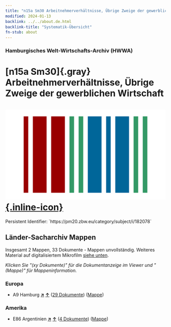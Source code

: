 ```yaml
---
title: "n15a Sm30 Arbeitnehmerverhältnisse, Übrige Zweige der gewerblichen Wirtschaft"
modified: 2024-01-13
backlink: ../../about.de.html
backlink-title: "Systematik-Übersicht"
fn-stub: about
---
```


### Hamburgisches Welt-Wirtschafts-Archiv (HWWA)

# [n15a Sm30]{.gray}&#8201; Arbeitnehmerverhältnisse, Übrige Zweige der gewerblichen Wirtschaft &#160; [![Wikidata](/images/Wikidata-logo.svg "Wikidata"){.inline-icon}](http://www.wikidata.org/entity/Q104710828)

<div class="hint">Persistent Identifier: `https://pm20.zbw.eu/category/subject/i/182078`</div>







## Länder-Sacharchiv Mappen






Insgesamt 2 Mappen, 33 Dokumente - Mappen unvollständig. Weiteres Material auf digitalisiertem Mikrofilm [siehe unten](#filmsections).

_Klicken Sie "(xy Dokumente)" für die Dokumentanzeige im Viewer und "(Mappe)" für Mappeninformation._




### Europa

- A9 Hamburg [**&nearr;**](../../../geo/i/140905/about.de.html "Hamburg (alle Mappen)") [**&uarr;**](../../../geo/about.de.html#A9 "Ländersystematik") (<a href="https://pm20.zbw.eu/iiifview/folder/sh/140905,182078" title="über: Hamburg : Arbeitnehmerverhältnisse, Übrige Zweige der gewerblichen Wirtschaft" target="_blank">29 Dokumente</a>) ([Mappe](../../../../folder/sh/1409xx/140905/1820xx/182078/about.de.html))

### Amerika

- E86 Argentinien [**&nearr;**](../../../geo/i/141692/about.de.html "Argentinien (alle Mappen)") [**&uarr;**](../../../geo/about.de.html#E86 "Ländersystematik") (<a href="https://pm20.zbw.eu/iiifview/folder/sh/141692,182078" title="über: Argentinien : Arbeitnehmerverhältnisse, Übrige Zweige der gewerblichen Wirtschaft" target="_blank">4 Dokumente</a>) ([Mappe](../../../../folder/sh/1416xx/141692/1820xx/182078/about.de.html))



<a id="filmsections" />













